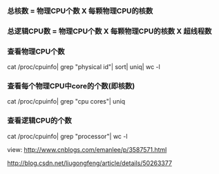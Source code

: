 ### 总核数 = 物理CPU个数 X 每颗物理CPU的核数
### 总逻辑CPU数 = 物理CPU个数 X 每颗物理CPU的核数 X 超线程数

### 查看物理CPU个数
cat /proc/cpuinfo| grep "physical id"| sort| uniq| wc -l

### 查看每个物理CPU中core的个数(即核数)
cat /proc/cpuinfo| grep "cpu cores"| uniq

### 查看逻辑CPU的个数
cat /proc/cpuinfo| grep "processor"| wc -l


view:
http://www.cnblogs.com/emanlee/p/3587571.html

http://blog.csdn.net/liugongfeng/article/details/50263377
